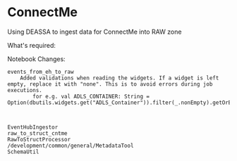 # ConnectMe

Using DEASSA to ingest data for ConnectMe into RAW zone

What's required:

Notebook Changes:

    events_from_eh_to_raw
        Added validations when reading the widgets. If a widget is left empty, replace it with "none". This is to avoid errors during job executions.
            for e.g. val ADLS_CONTAINER: String = Option(dbutils.widgets.get("ADLS_Container")).filter(_.nonEmpty).getOrElse("none")

        

	EventHubIngestor
	raw_to_struct_cntme
	RawToStructProcessor
	/development/common/general/MetadataTool
	SchemaUtil
